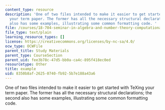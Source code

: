 ```yaml
---
content_type: resource
description: 'One of two files intended to make it easier to get started with TeXing
  your term paper. The former has all the necessary structural declarations; the second
  also has some examples, illustrating some common formatting code. '
file: /courses/18-704-seminar-in-algebra-and-number-theory-computational-commutative-algebra-and-algebraic-geometry-fall-2008/8350b8af26250740fb925b7e188a43a6_example.tex
file_type: text/plain
learning_resource_types: []
license: https://creativecommons.org/licenses/by-nc-sa/4.0/
ocw_type: OCWFile
parent_title: Study Materials
parent_type: CourseSection
parent_uid: fee3b78c-47d5-bb0a-ca4c-895f418ec0ed
resourcetype: Other
title: example
uid: 8350b8af-2625-0740-fb92-5b7e188a43a6
---
```

One of two files intended to make it easier to get started with TeXing your term paper. The former has all the necessary structural declarations; the second also has some examples, illustrating some common formatting code. 